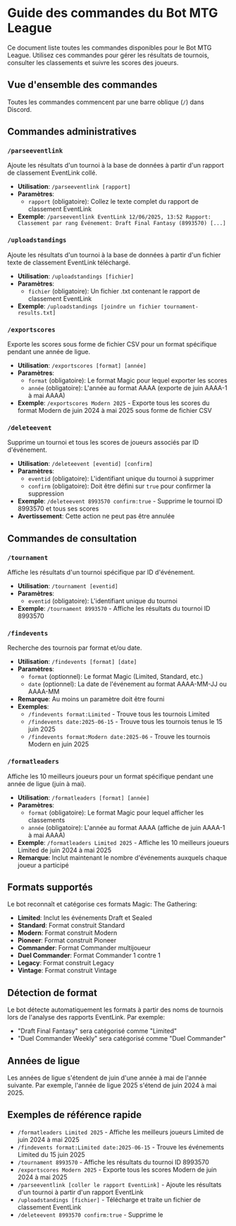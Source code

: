 # Guide des commandes du Bot MTG League

Ce document liste toutes les commandes disponibles pour le Bot MTG League. Utilisez ces commandes pour gérer les résultats de tournois, consulter les classements et suivre les scores des joueurs.

## Vue d'ensemble des commandes

Toutes les commandes commencent par une barre oblique (`/`) dans Discord.

## Commandes administratives

### `/parseeventlink`
Ajoute les résultats d'un tournoi à la base de données à partir d'un rapport de classement EventLink collé.

- **Utilisation**: `/parseeventlink [rapport]`
- **Paramètres**:
  - `rapport` (obligatoire): Collez le texte complet du rapport de classement EventLink
- **Exemple**: `/parseeventlink EventLink 12/06/2025, 13:52
Rapport: Classement par rang
Événement: Draft Final Fantasy (8993570)
[...]`

### `/uploadstandings`
Ajoute les résultats d'un tournoi à la base de données à partir d'un fichier texte de classement EventLink téléchargé.

- **Utilisation**: `/uploadstandings [fichier]`
- **Paramètres**:
  - `fichier` (obligatoire): Un fichier .txt contenant le rapport de classement EventLink
- **Exemple**: `/uploadstandings [joindre un fichier tournament-results.txt]`

### `/exportscores`
Exporte les scores sous forme de fichier CSV pour un format spécifique pendant une année de ligue.

- **Utilisation**: `/exportscores [format] [année]`
- **Paramètres**:
  - `format` (obligatoire): Le format Magic pour lequel exporter les scores
  - `année` (obligatoire): L'année au format AAAA (exporte de juin AAAA-1 à mai AAAA)
- **Exemple**: `/exportscores Modern 2025` - Exporte tous les scores du format Modern de juin 2024 à mai 2025 sous forme de fichier CSV

### `/deleteevent`
Supprime un tournoi et tous les scores de joueurs associés par ID d'événement.

- **Utilisation**: `/deleteevent [eventid] [confirm]`
- **Paramètres**:
  - `eventid` (obligatoire): L'identifiant unique du tournoi à supprimer
  - `confirm` (obligatoire): Doit être défini sur `true` pour confirmer la suppression
- **Exemple**: `/deleteevent 8993570 confirm:true` - Supprime le tournoi ID 8993570 et tous ses scores
- **Avertissement**: Cette action ne peut pas être annulée

## Commandes de consultation

### `/tournament`
Affiche les résultats d'un tournoi spécifique par ID d'événement.

- **Utilisation**: `/tournament [eventid]`
- **Paramètres**:
  - `eventid` (obligatoire): L'identifiant unique du tournoi
- **Exemple**: `/tournament 8993570` - Affiche les résultats du tournoi ID 8993570

### `/findevents`
Recherche des tournois par format et/ou date.

- **Utilisation**: `/findevents [format] [date]`
- **Paramètres**:
  - `format` (optionnel): Le format Magic (Limited, Standard, etc.)
  - `date` (optionnel): La date de l'événement au format AAAA-MM-JJ ou AAAA-MM
- **Remarque**: Au moins un paramètre doit être fourni
- **Exemples**: 
  - `/findevents format:Limited` - Trouve tous les tournois Limited
  - `/findevents date:2025-06-15` - Trouve tous les tournois tenus le 15 juin 2025
  - `/findevents format:Modern date:2025-06` - Trouve les tournois Modern en juin 2025

### `/formatleaders`
Affiche les 10 meilleurs joueurs pour un format spécifique pendant une année de ligue (juin à mai).

- **Utilisation**: `/formatleaders [format] [année]`
- **Paramètres**:
  - `format` (obligatoire): Le format Magic pour lequel afficher les classements
  - `année` (obligatoire): L'année au format AAAA (affiche de juin AAAA-1 à mai AAAA)
- **Exemple**: `/formatleaders Limited 2025` - Affiche les 10 meilleurs joueurs Limited de juin 2024 à mai 2025
- **Remarque**: Inclut maintenant le nombre d'événements auxquels chaque joueur a participé

## Formats supportés

Le bot reconnaît et catégorise ces formats Magic: The Gathering:

- **Limited**: Inclut les événements Draft et Sealed
- **Standard**: Format construit Standard
- **Modern**: Format construit Modern
- **Pioneer**: Format construit Pioneer
- **Commander**: Format Commander multijoueur
- **Duel Commander**: Format Commander 1 contre 1
- **Legacy**: Format construit Legacy
- **Vintage**: Format construit Vintage

## Détection de format

Le bot détecte automatiquement les formats à partir des noms de tournois lors de l'analyse des rapports EventLink. Par exemple:
- "Draft Final Fantasy" sera catégorisé comme "Limited"
- "Duel Commander Weekly" sera catégorisé comme "Duel Commander"

## Années de ligue

Les années de ligue s'étendent de juin d'une année à mai de l'année suivante. Par exemple, l'année de ligue 2025 s'étend de juin 2024 à mai 2025.

## Exemples de référence rapide

- `/formatleaders Limited 2025` - Affiche les meilleurs joueurs Limited de juin 2024 à mai 2025
- `/findevents format:Limited date:2025-06-15` - Trouve les événements Limited du 15 juin 2025
- `/tournament 8993570` - Affiche les résultats du tournoi ID 8993570
- `/exportscores Modern 2025` - Exporte tous les scores Modern de juin 2024 à mai 2025
- `/parseeventlink [coller le rapport EventLink]` - Ajoute les résultats d'un tournoi à partir d'un rapport EventLink
- `/uploadstandings [fichier]` - Télécharge et traite un fichier de classement EventLink
- `/deleteevent 8993570 confirm:true` - Supprime le